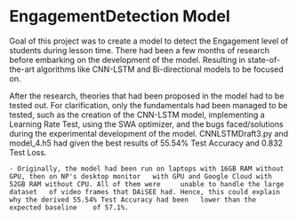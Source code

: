 # EngagementDetection Model
Goal of this project was to create a model to detect the Engagement level of students during lesson time. There had been a few months of research before embarking on the development of the model. Resulting in state-of-the-art algorithms like CNN-LSTM and Bi-directional models to be focused on.

After the research, theories that had been proposed in the model had to be tested out. For clarification, only the fundamentals had been managed to be tested, such as the creation of the CNN-LSTM model, implementing a Learning Rate Test, using the SWA optimizer, and the bugs faced/solutions during the experimental development of the model. CNNLSTMDraft3.py and model_4.h5 had given the best results of 55.54% Test Accuracy and 0.832 Test Loss.

	- Originally, the model had been run on laptops with 16GB RAM without GPU, then on NP's desktop monitor   with GPU and Google Cloud with 52GB RAM without CPU. All of them were 	unable to handle the large dataset   of video frames that DAiSEE had. Hence, this could explain why the derived 55.54% Test Accuracy had been   lower than the expected baseline 	of 57.1%.
